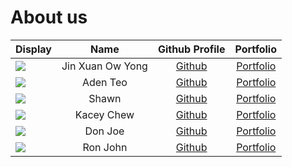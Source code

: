 # About us


Display | Name | Github Profile | Portfolio 
--------|:----:|:--------------:|:---------:
![](https://avatars.githubusercontent.com/u/87897838?v=4) | Jin Xuan Ow Yong | [Github](https://github.com/jinxuan-owyong) | [Portfolio](docs/team/jinxuan-owyong.md)
![](https://via.placeholder.com/100.png?text=Photo) | Aden Teo | [Github](https://github.com/adenteo) | [Portfolio](docs/team/adenteo.md)
![](https://via.placeholder.com/100.png?text=Photo) |  Shawn   | [Github](https://github.com/) | [Portfolio](docs/team/johndoe.md)
![](https://via.placeholder.com/100.png?text=Photo) | Kacey Chew | [Github](https://github.com/kaceycsn/) | [Portfolio](docs/team/johndoe.md)
![](https://via.placeholder.com/100.png?text=Photo) | Don Joe | [Github](https://github.com/) | [Portfolio](docs/team/johndoe.md)
![](https://via.placeholder.com/100.png?text=Photo) | Ron John | [Github](https://github.com/) | [Portfolio](docs/team/johndoe.md)

